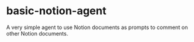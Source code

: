 # basic-notion-agent
A very simple agent to use Notion documents as prompts to comment on other Notion documents.
